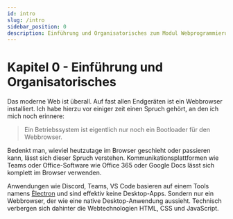 ```yaml
---
id: intro
slug: /intro
sidebar_position: 0
description: Einführung und Organisatorisches zum Modul Webprogrammierung
---
```


# Kapitel 0 - Einführung und Organisatorisches

Das moderne Web ist überall. Auf fast allen Endgeräten ist ein Webbrowser
installiert. Ich habe hierzu vor einiger zeit einen Spruch gehört, an den ich
mich noch erinnere:

> Ein Betriebssystem ist eigentlich nur noch ein Bootloader für den Webbrowser.

Bedenkt man, wieviel heutzutage im Browser geschieht oder passieren kann, lässt
sich dieser Spruch verstehen. Kommunikationsplattformen wie Teams oder
Office-Software wie Office 365 oder Google Docs lässt sich komplett im Browser
verwenden.

Anwendungen wie Discord, Teams, VS Code basieren auf einem Tools namens
[Èlectron](https://www.electronjs.org/) und sind effektiv keine Desktop-Apps.
Sondern nur ein Webbrowser, der wie eine native Desktop-Anwendung aussieht.
Technisch verbergen sich dahinter die Webtechnologien HTML, CSS und JavaScript.
